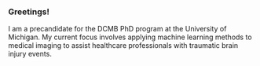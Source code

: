 ### Greetings!

I am a precandidate for the DCMB PhD program at the University of Michigan. My current focus involves applying machine learning methods to medical imaging to assist healthcare professionals with traumatic brain injury events. 

<!--
**alanwk/alanwk** is a ✨ _special_ ✨ repository because its `README.md` (this file) appears on your GitHub profile.

Here are some ideas to get you started:

- 🔭 I’m currently working on ...
- 🌱 I’m currently learning ...
- 👯 I’m looking to collaborate on ...
- 🤔 I’m looking for help with ...
- 💬 Ask me about ...
- 📫 How to reach me: ...
- 😄 Pronouns: ...
- ⚡ Fun fact: ...
-->
